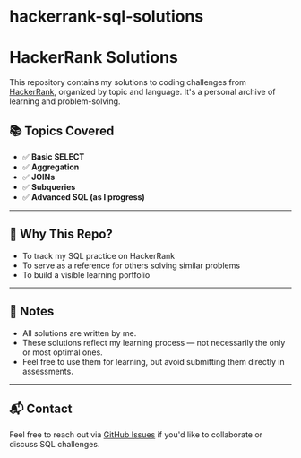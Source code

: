 # hackerrank-sql-solutions
# HackerRank Solutions

This repository contains my solutions to coding challenges from [HackerRank](https://www.hackerrank.com/), organized by topic and language. It's a personal archive of learning and problem-solving.

## 📚 Topics Covered

- ✅ **Basic SELECT**
- ✅ **Aggregation**
- ✅ **JOINs**
- ✅ **Subqueries**
- ✅ **Advanced SQL (as I progress)**

---

## 🚀 Why This Repo?

- To track my SQL practice on HackerRank
- To serve as a reference for others solving similar problems
- To build a visible learning portfolio

---

## 📌 Notes

- All solutions are written by me.
- These solutions reflect my learning process — not necessarily the only or most optimal ones.
- Feel free to use them for learning, but avoid submitting them directly in assessments.

---

## 📬 Contact

Feel free to reach out via [GitHub Issues](https://github.com/YOUR_USERNAME/YOUR_REPO/issues) if you'd like to collaborate or discuss SQL challenges.
